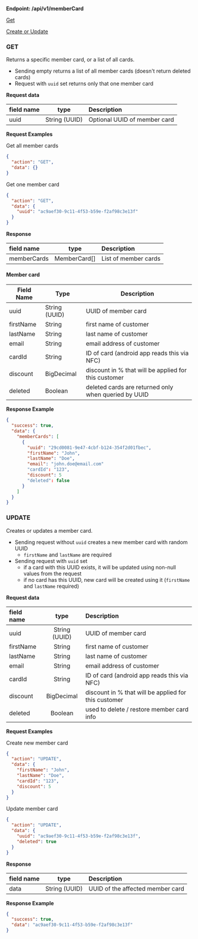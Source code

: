 **Endpoint: /api/v1/memberCard**

[Get](#GET)

[Create or Update](#UPDATE)

### GET ###

Returns a specific member card, or a list of all cards.

* Sending empty returns a list of all member cards (doesn't return deleted cards)
* Request with `uuid` set returns only that one member card

**Request data**

| field name              |     type      | Description                         |
| :---------------------- | :-----------: | :---------------------------------- |
| uuid      | String (UUID)| Optional UUID of member card |

**Request Examples**

Get all member cards

```json
{
  "action": "GET",
  "data": {}
}
```

Get one member card

```json
{
  "action": "GET",
  "data": {
    "uuid": "ac9aef30-9c11-4f53-b59e-f2af98c3e13f"
  }
}
```

**Response**

| field name              |     type      | Description                                                  |
| :---------------------- | :-----------: | :----------------------------------------------------------- |
| memberCards | MemberCard[] | List of member cards

 #### Member card ####

| Field Name | Type         | Description                                                        |
|------------|--------------|--------------------------------------------------------------------|
| uuid       | String (UUID)| UUID of member card |
| firstName  | String       | first name of customer |
| lastName   | String       | last name of customer |
| email      | String       | email address of customer |
| cardId     | String       | ID of card (android app reads this via NFC) |
| discount   | BigDecimal   | discount in % that will be applied for this customer |
| deleted    | Boolean      | deleted cards are returned only when queried by UUID |

**Response Example**

```json
{
  "success": true,
  "data": {
    "memberCards": [
      {
        "uuid": "29cd0081-9e47-4cbf-b124-354f2d01fbec",
        "firstName": "John",
        "lastName": "Doe",
        "email": "john.doe@email.com"
        "cardId": "123",
        "discount": 5
        "deleted": false
      }
    ]
  }
}
```


### UPDATE ###

Creates or updates a member card.

* Sending request without `uuid` creates a new member card with random UUID
  * `firstName` and `lastName` are required
* Sending request with `uuid` set
  * if a card with this UUID exists, it will be updated using non-null values from the request
  * if no card has this UUID, new card will be created using it (`firstName` and `lastName` required)

**Request data**

| field name              |     type      | Description                         |
| :---------------------- | :-----------: | :---------------------------------- |
| uuid      | String (UUID)| UUID of member card |
| firstName | String     | first name of customer |
| lastName  | String     | last name of customer |
| email     | String     | email address of customer |
| cardId    | String     | ID of card (android app reads this via NFC) |
| discount  | BigDecimal | discount in % that will be applied for this customer |
| deleted   | Boolean    | used to delete / restore member card info |

**Request Examples**

Create new member card

```json
{
  "action": "UPDATE",
  "data": {
    "firstName": "John",
    "lastName": "Doe",
    "cardId": "123",
    "discount": 5
  }
}
```

Update member card

```json
{
  "action": "UPDATE",
  "data": {
    "uuid": "ac9aef30-9c11-4f53-b59e-f2af98c3e13f",
    "deleted": true
  }
}
```

**Response**

| field name              |     type      | Description                                                  |
| :---------------------- | :-----------: | :----------------------------------------------------------- |
| data | String (UUID) | UUID of the affected member card

**Response Example**

```json
{
  "success": true,
  "data": "ac9aef30-9c11-4f53-b59e-f2af98c3e13f"
}
```

